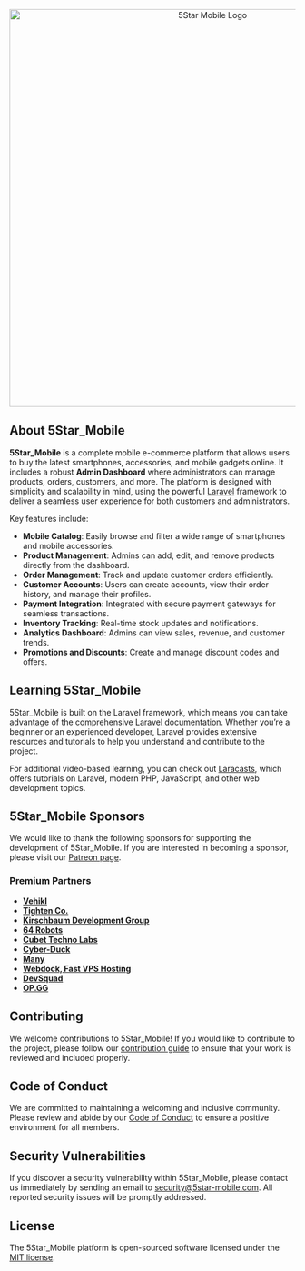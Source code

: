 <p align="center">
    <a href="https://5star-mobile.com" target="_blank">
        <img src="https://github.com/sanad-bhowmik/5Star_Mobile/blob/06320c8372ba06e90d4609d8beb18edfa2eb64e0/public/assets/images/mockuper.png" width="700" alt="5Star Mobile Logo">
    </a>
</p>

## About 5Star_Mobile

**5Star_Mobile** is a complete mobile e-commerce platform that allows users to buy the latest smartphones, accessories, and mobile gadgets online. It includes a robust **Admin Dashboard** where administrators can manage products, orders, customers, and more. The platform is designed with simplicity and scalability in mind, using the powerful [Laravel](https://laravel.com) framework to deliver a seamless user experience for both customers and administrators.

Key features include:

- **Mobile Catalog**: Easily browse and filter a wide range of smartphones and mobile accessories.
- **Product Management**: Admins can add, edit, and remove products directly from the dashboard.
- **Order Management**: Track and update customer orders efficiently.
- **Customer Accounts**: Users can create accounts, view their order history, and manage their profiles.
- **Payment Integration**: Integrated with secure payment gateways for seamless transactions.
- **Inventory Tracking**: Real-time stock updates and notifications.
- **Analytics Dashboard**: Admins can view sales, revenue, and customer trends.
- **Promotions and Discounts**: Create and manage discount codes and offers.

## Learning 5Star_Mobile

5Star_Mobile is built on the Laravel framework, which means you can take advantage of the comprehensive [Laravel documentation](https://laravel.com/docs). Whether you’re a beginner or an experienced developer, Laravel provides extensive resources and tutorials to help you understand and contribute to the project.

For additional video-based learning, you can check out [Laracasts](https://laracasts.com), which offers tutorials on Laravel, modern PHP, JavaScript, and other web development topics.

## 5Star_Mobile Sponsors

We would like to thank the following sponsors for supporting the development of 5Star_Mobile. If you are interested in becoming a sponsor, please visit our [Patreon page](https://patreon.com/5star_mobile).

### Premium Partners

- **[Vehikl](https://vehikl.com/)**
- **[Tighten Co.](https://tighten.co)**
- **[Kirschbaum Development Group](https://kirschbaumdevelopment.com)**
- **[64 Robots](https://64robots.com)**
- **[Cubet Techno Labs](https://cubettech.com)**
- **[Cyber-Duck](https://cyber-duck.co.uk)**
- **[Many](https://www.many.co.uk)**
- **[Webdock, Fast VPS Hosting](https://www.webdock.io/en)**
- **[DevSquad](https://devsquad.com)**
- **[OP.GG](https://op.gg)**

## Contributing

We welcome contributions to 5Star_Mobile! If you would like to contribute to the project, please follow our [contribution guide](https://laravel.com/docs/contributions) to ensure that your work is reviewed and included properly.

## Code of Conduct

We are committed to maintaining a welcoming and inclusive community. Please review and abide by our [Code of Conduct](https://laravel.com/docs/contributions#code-of-conduct) to ensure a positive environment for all members.

## Security Vulnerabilities

If you discover a security vulnerability within 5Star_Mobile, please contact us immediately by sending an email to [security@5star-mobile.com](mailto:security@5star-mobile.com). All reported security issues will be promptly addressed.

## License

The 5Star_Mobile platform is open-sourced software licensed under the [MIT license](https://opensource.org/licenses/MIT).
